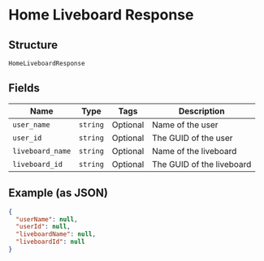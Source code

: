 
# Home Liveboard Response

## Structure

`HomeLiveboardResponse`

## Fields

| Name | Type | Tags | Description |
|  --- | --- | --- | --- |
| `user_name` | `string` | Optional | Name of the user |
| `user_id` | `string` | Optional | The GUID of the user |
| `liveboard_name` | `string` | Optional | Name of the liveboard |
| `liveboard_id` | `string` | Optional | The GUID of the liveboard |

## Example (as JSON)

```json
{
  "userName": null,
  "userId": null,
  "liveboardName": null,
  "liveboardId": null
}
```


